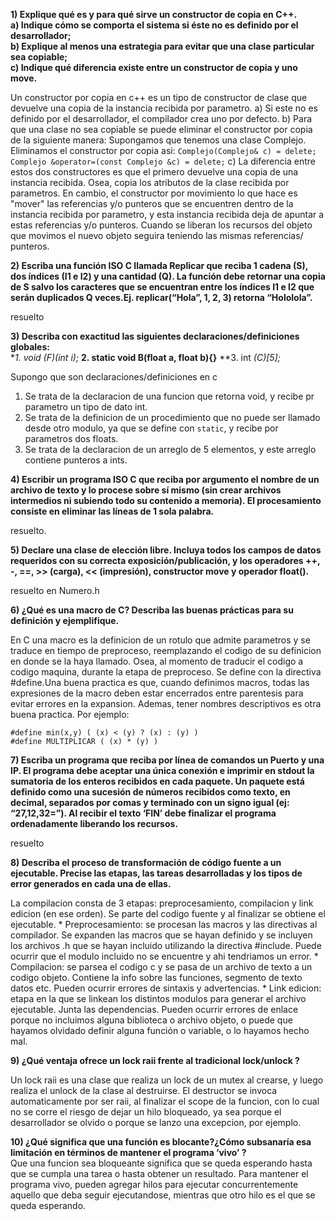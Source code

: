 **1) Explique qué es y para qué sirve un constructor de copia en C++.**  
  **a) Indique cómo se comporta el sistema si éste no es definido por el desarrollador;**  
  **b) Explique al menos una estrategia para evitar que una clase particular sea copiable;**  
  **c) Indique qué diferencia existe entre un constructor de copia y uno move.**      

Un constructor por copia en c++ es un tipo de constructor de clase que devuelve una copia de la instancia recibida por parametro.
  a) Si este no es definido por el desarrollador, el compilador crea uno por defecto.
  b) Para que una clase no sea copiable se puede eliminar el constructor por copia de la siguiente manera:
    Supongamos que tenemos una clase Complejo. Eliminamos el constructor por copia asi:
    ```
    Complejo(Complejo& c) = delete;
    Complejo &operator=(const Complejo &c) = delete;
    ```
  c) La diferencia entre estos dos constructores es que el primero devuelve una copia de una instancia recibida. Osea, copia los atributos de la clase recibida por parametros. En cambio, el constructor por movimiento lo que hace es "mover" las referencias y/o punteros que se encuentren dentro de la instancia recibida por parametro, y esta instancia recibida deja de apuntar a estas referencias y/o punteros. Cuando se liberan los recursos del objeto que movimos el nuevo objeto seguira teniendo las mismas referencias/ punteros.


  **2) Escriba una función ISO C llamada Replicar que reciba 1 cadena (S), dos índices (I1 e I2) y una cantidad (Q). La función debe retornar una copia de S salvo los caracteres que se encuentran entre los índices I1 e I2 que serán duplicados Q veces.Ej. replicar(“Hola”, 1, 2, 3) retorna “Hololola”.**  

resuelto

  **3) Describa con exactitud las siguientes declaraciones/definiciones globales:**  
  **1. void (*F)(int i);**
  **2. static void B(float a, float b){}**
  **3. int *(*C)[5];**

  Supongo que son declaraciones/definiciones en c
  1. Se trata de la declaracion de una funcion que retorna void, y recibe pr parametro un tipo de dato int.
  2. Se trata de la definicion de un procedimiento que no puede ser llamado desde otro modulo, ya que se define con ```static```, y recibe por parametros dos floats.
  3. Se trata de la declaracion de un arreglo de 5 elementos, y este arreglo contiene punteros a ints.

  **4) Escribir un programa ISO C que reciba por argumento el nombre de un archivo de texto y lo procese sobre sí mismo (sin crear archivos intermedios ni subiendo todo su contenido a memoria). El procesamiento consiste en eliminar las líneas de 1 sola palabra.**

  resuelto.

  **5) Declare una clase de elección libre. Incluya todos los campos de datos requeridos con su correcta exposición/publicación, y los operadores ++, -, ==, >> (carga), << (impresión), constructor move y operador float().**  

resuelto en Numero.h

**6) ¿Qué es una macro de C? Describa las buenas prácticas para su definición y ejemplifique.**  

En C una macro es la definicion de un rotulo que admite parametros y se traduce en tiempo de preproceso, reemplazando el codigo de su definicion en donde se la haya llamado. Osea, al momento de traducir el codigo a codigo maquina, durante la etapa de preproceso. Se define con la directiva #define.Una buena practica es que, cuando definimos macros, todas las expresiones de la macro deben estar encerrados entre parentesis para evitar errores en la expansion. Ademas, tener nombres descriptivos es otra buena practica. Por ejemplo:
```
#define min(x,y) ( (x) < (y) ? (x) : (y) )
#define MULTIPLICAR ( (x) * (y) )
```

  **7) Escriba un programa que reciba por línea de comandos un Puerto y una IP. El programa debe aceptar una única conexión e imprimir en stdout la sumatoria de los enteros recibidos en cada paquete. Un paquete está definido como una sucesión de números recibidos como texto, en decimal, separados por comas y terminado con un signo igual (ej: “27,12,32=”). Al recibir el texto ‘FIN’ debe finalizar el programa ordenadamente liberando los recursos.**

resuelto

  **8) Describa el proceso de transformación de código fuente a un ejecutable. Precise las etapas, las tareas desarrolladas y los tipos de error generados en cada una de ellas.**

  La compilacion consta de 3 etapas: preprocesamiento, compilacion y link edicion (en ese orden). Se parte del codigo fuente y al finalizar se obtiene el ejecutable.
    * Preprocesamiento: se procesan las macros y las directivas al compilador. Se expanden las macros que se hayan definido y se incluyen los archivos .h que se hayan incluido utilizando la directiva #include. Puede ocurrir que el modulo incluido no se encuentre y ahi tendriamos un error.
    * Compilacion: se parsea el codigo c y se pasa de un archivo de texto a un codigo objeto. Contiene la info sobre las funciones, segmento de texto datos etc. Pueden ocurrir errores de sintaxis y advertencias.
    * Link edicion: etapa en la que se linkean los distintos modulos para generar el archivo ejecutable. Junta las dependencias. Pueden ocurrir errores de enlace  porque no incluimos alguna biblioteca o archivo objeto, o puede que hayamos olvidado definir alguna función o variable, o lo hayamos hecho mal.

  **9) ¿Qué ventaja ofrece un lock raii frente al tradicional lock/unlock ?**  

  Un lock raii es una clase que realiza un lock de un mutex al crearse, y luego realiza el unlock de la clase al destruirse. El destructor se invoca automaticamente por ser raii, al finalizar el scope de la funcion, con lo cual no se corre el riesgo de dejar un hilo bloqueado, ya sea porque el desarrollador se olvido o porque se lanzo una excepcion, por ejemplo.

  **10) ¿Qué significa que una función es blocante?¿Cómo subsanaría esa limitación en términos de mantener el programa ‘vivo’ ?**  
  Que una funcion sea bloqueante significa que se queda esperando hasta que se cumpla una tarea o hasta obtener un resultado. Para mantener el programa vivo, pueden agregar hilos para ejecutar concurrentemente aquello que deba seguir ejecutandose, mientras que otro hilo es el que se queda esperando.
